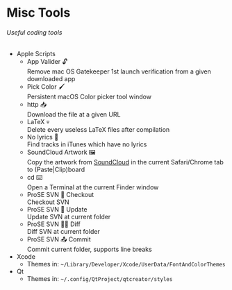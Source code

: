 # Misc Tools
###### Useful coding tools

- Apple Scripts
  - App Valider 🔓<br>
    Remove mac OS Gatekeeper 1st launch verification from a given downloaded app
  - Pick Color 🖌<br>
    Persistent macOS Color picker tool window
  - http 📥<br>
    Download the file at a given URL
  - LaTeX 💀<br>
    Delete every useless LaTeX files after compilation
  - No lyrics 💬<br>
    Find tracks in iTunes which have no lyrics
  - SoundCloud Artwork 🖼<br>
    Copy the artwork from [SoundCloud](http://soundcloud.com) in the current Safari/Chrome tab to (Paste|Clip)board
  - cd ⌨️<br>
    Open a Terminal at the current Finder window
  - ProSE SVN 📲 Checkout<br>
    Checkout SVN
  - ProSE SVN 🔄 Update<br>
    Update SVN at current folder
  - ProSE SVN ✍🏼 Diff<br>
    Diff SVN at current folder
  - ProSE SVN 📤 Commit<br>
    Commit current folder, supports line breaks
- Xcode
  - Themes in: `~/Library/Developer/Xcode/UserData/FontAndColorThemes`
- Qt
  - Themes in: `~/.config/QtProject/qtcreator/styles`

